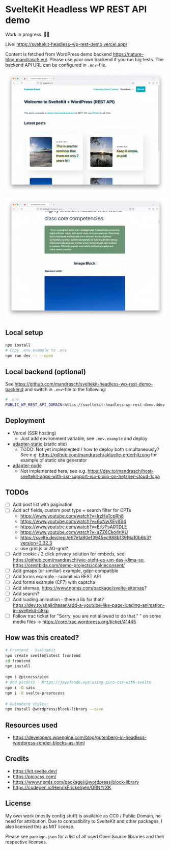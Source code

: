 # SvelteKit Headless WP REST API demo

Work in progress. 👨‍💻

Live: https://sveltekit-headless-wp-rest-demo.vercel.app/

Content is fetched from WordPress demo backend https://nature-blog.mandrasch.eu/. Please use your own backend if you run big tests. The backend API URL can be configured in `.env`-file.

![Screenshot of website](screenshot1.png?raw=true)

![Screenshot of website](screenshot2.png?raw=true)

## Local setup

```bash
npm install
# Copy .env.example to .env
npm run dev -- --open
```

## Local backend (optional)

See https://github.com/mandrasch/sveltekit-headless-wp-rest-demo-backend and switch in `.env`-file to the following:

```bash
# .env
PUBLIC_WP_REST_API_DOMAIN=https://sveltekit-headless-wp-rest-demo.ddev.site
```

## Deployment

- Vercel (SSR hosting)
  - Just add environment variable, see `.env.example` and deploy
- [adapter-static](https://kit.svelte.dev/docs/adapter-static) (static site)
  - TODO: Not yet implemented / how to deploy both simultaneously? See e.g. https://github.com/mandrasch/aktuelle-erderhitzung for example of static site generator
- [adapter-node](https://kit.svelte.dev/docs/adapter-node)
  - Not implemented here, see e.g. https://dev.to/mandrasch/host-sveltekit-apps-with-ssr-support-via-ploiio-on-hetzner-cloud-1cpa

## TODOs

- [ ] Add post list with pagination
- [ ] Add acf fields, custom post type + search filter for CPTs
  - https://www.youtube.com/watch?v=lrzHaTcpRh8
  - https://www.youtube.com/watch?v=6uNwXEyIGI4
  - https://www.youtube.com/watch?v=ErUPsA0TDLE
  - https://www.youtube.com/watch?v=aZZ6Cko4nKU
  - https://svelte.dev/repl/e67e1a90ef3945ec988bf39f6a10b6b3?version=3.32.3
  - use grid.js or AG-grid?
- [ ] Add cookie / 2 click privacy solution for embeds, see: https://github.com/mandrasch/wie-steht-es-um-das-klima-so, https://orestbida.com/demo-projects/cookieconsent/
- [ ] Add gmaps (or similiar) example, gdpr-compatible
- [ ] Add forms example - submit via REST API
- [ ] Add forms example (CF7) with captcha
- [ ] Add sitemap, https://www.npmjs.com/package/svelte-sitemap?
- [ ] Add search?
- [ ] Add loading animation - there a lib for that? https://dev.to/shajidhasan/add-a-youtube-like-page-loading-animation-in-sveltekit-58kp
- [ ] Follow trac ticket for "Sorry, you are not allowed to do that."
      " on some media files -> https://core.trac.wordpress.org/ticket/41445

## How was this created?

```bash
# Frontend - SvelteKit
npm create svelte@latest frontend
cd frontend
npm install

npm i @picocss/pico
# Add picocss - https://joyofcode.xyz/using-pico-css-with-svelte
npm i -D sass
npm i -D svelte-preprocess

# Gutenberg styles:
npm install @wordpress/block-library --save
```

## Resources used

- https://developers.wpengine.com/blog/gutenberg-in-headless-wordpress-render-blocks-as-html

## Credits

- https://kit.svelte.dev/
- https://picocss.com/
- https://www.npmjs.com/package/@wordpress/block-library
- https://codepen.io/HenrikFricke/pen/GRNYrXK

## License

My own work (mostly config stuff) is available as CC0 / Public Domain, no need for attribution. Due to compatibility to SvelteKit and other packages, I also licensed this as MIT license.

Please see `package.json` for a list of all used Open Source libraries and their respective licenses.
